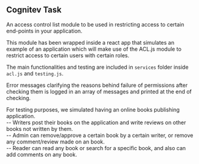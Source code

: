 ## Cognitev Task
An access control list module to be used in restricting access to certain end-points in your application.

This module has been wrapped inside a react app that simulates an example of an application which will make use of the ACL.js module to restrict access to certain users with certain roles.

The main functionalities and testing are included in `services` folder inside `acl.js` and `testing.js`.

Error messages clarifying the reasons behind failure of permissions after checking them is logged in an array of messages and printed at the end of checking.

For testing purposes, we simulated having an online books publishing application.   
-- Writers post their books on the application and write reviews on other books not written by them.   
-- Admin can remove/approve a certain book by a certain writer, or remove any comment/review made on an book.  
-- Reader can read any book or search for a specific book, and also can add comments on any book.  


